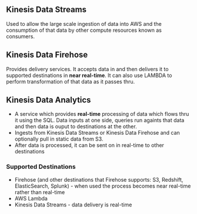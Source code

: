## Kinesis Data Streams
Used to allow the large scale ingestion of data into AWS and the consumption of that data by other compute resources known as consumers.

## Kinesis Data Firehose
Provides delivery services. It accepts data in and then delivers it to supported destinations in **near real-time**. It can also use LAMBDA to perform transformation of that data as it passes thru.

## Kinesis Data Analytics
* A service which provides **real-time** processing of data which flows thru it using the SQL. Data inputs at one side, queries run againts that data and then data is ouput to destinations at the other.
* Ingests from Kinesis Data Streams or Kinesis Data Firehose and can optionally pull in static data from S3.
* After data is processed, it can be sent on in real-time to other destinations

### Supported Destinations
* Firehose (and other destinations that Firehose supports: S3, Redshift, ElasticSearch, Splunk) - when used the process becomes near real-time rather than real-time
* AWS Lambda
* Kinesis Data Streams - data delivery is real-time
